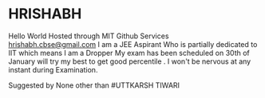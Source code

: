 # HRISHABH
Hello World 
Hosted through MIT Github Services  
hrishabh.cbse@gmail.com
I am a JEE Aspirant 
Who is partially dedicated to IIT which means I am a Dropper 
My exam has been scheduled on 30th of January will try my best to get good percentile . 
I won't be nervous at any instant during Examination. 

Suggested by None other than #UTTKARSH TIWARI
